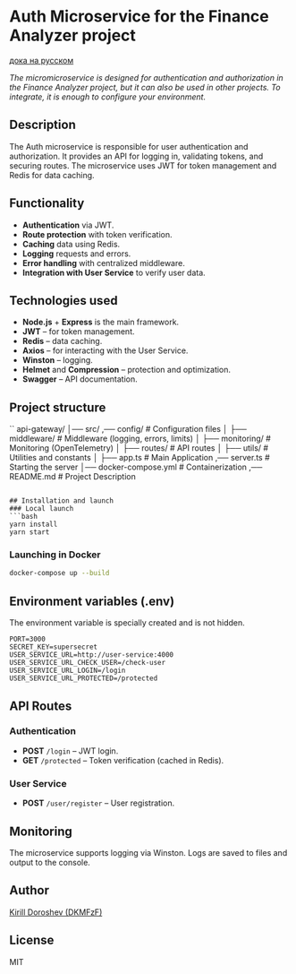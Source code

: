 # Auth Microservice for the Finance Analyzer project

[дока на русском](./docs/README.ru.md)

_The micromicroservice is designed for authentication and authorization in the Finance Analyzer project, but it can also be used in other projects. To integrate, it is enough to configure your environment._

## Description
The Auth microservice is responsible for user authentication and authorization. It provides an API for logging in, validating tokens, and securing routes. The microservice uses JWT for token management and Redis for data caching.

## Functionality
- **Authentication** via JWT.
- **Route protection** with token verification.
- **Caching** data using Redis.
- **Logging** requests and errors.
- **Error handling** with centralized middleware.
- **Integration with User Service** to verify user data.

## Technologies used
- **Node.js** + **Express** is the main framework.
- **JWT** – for token management.
- **Redis** – data caching.
- **Axios** – for interacting with the User Service.
- **Winston** – logging.
- **Helmet** and **Compression** – protection and optimization.
- **Swagger** – API documentation.

## Project structure
``
api-gateway/
│── src/
,── config/ # Configuration files
│ ├── middleware/ # Middleware (logging, errors, limits)
│ ├── monitoring/ # Monitoring (OpenTelemetry)
│ ├── routes/           # API routes
│   ├── utils/            # Utilities and constants
│   ├── app.ts # Main Application
,── server.ts # Starting the server
│── docker-compose.yml # Containerization
,── README.md # Project Description
```

## Installation and launch
### Local launch
```bash
yarn install
yarn start
```

### Launching in Docker
```bash
docker-compose up --build
```

## Environment variables (.env)
The environment variable is specially created and is not hidden. 
```
PORT=3000
SECRET_KEY=supersecret
USER_SERVICE_URL=http://user-service:4000
USER_SERVICE_URL_CHECK_USER=/check-user
USER_SERVICE_URL_LOGIN=/login
USER_SERVICE_URL_PROTECTED=/protected
```

## API Routes
### Authentication
- **POST** `/login` – JWT login.
- **GET** `/protected` – Token verification (cached in Redis).

### User Service
- **POST** `/user/register` – User registration.

## Monitoring
The microservice supports logging via Winston. Logs are saved to files and output to the console.

## Author

[Kirill Doroshev (DKMFzF)](https://vk.com/dkmfzf )

## License
MIT